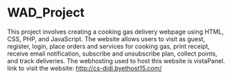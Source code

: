 # WAD_Project
This project involves creating a cooking gas delivery webpage using HTML, CSS, PHP, and JavaScript. The website allows users to visit as guest, register, login, place orders and services for cooking gas, print receipt, receive email notification, subscribe and unsubscribe plan, collect points, and track deliveries. 
The webhosting used to host this website is vistaPanel.
link to visit the website: http://cs-didi.byethost15.com/
